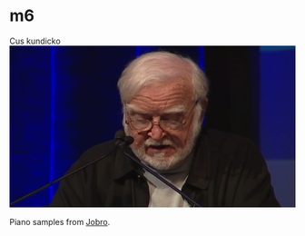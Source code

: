 # m6
Cus kundicko
![](cizcsent.jpg)

Piano samples from [Jobro](https://freesound.org/people/jobro/packs/2489/).

